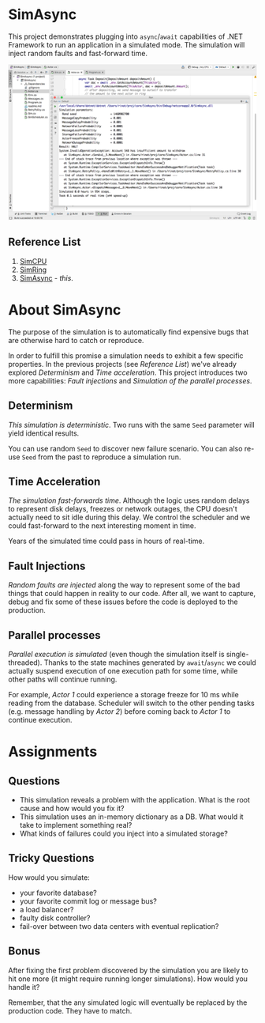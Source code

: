 # SimAsync

This project demonstrates plugging into `async`/`await` capabilities
of .NET Framework to run an application in a simulated mode. The
simulation will inject random faults and fast-forward time.

![screenshot](screenshot.png)

## Reference List



1. [SimCPU](https://github.com/abdullin/simcpu)
2. [SimRing](https://gist.github.com/abdullin/af7c9b7fd4aa58cadcc346c8e194d9ab)
3. [SimAsync](https://github.com/abdullin/simasync) - *this*.

# About SimAsync

The purpose of the simulation is to automatically find expensive bugs
that are otherwise hard to catch or reproduce.

In order to fulfill this promise a simulation needs to exhibit a few
specific properties. In the previous projects (see _Reference List_)
we've already explored _Determinism_ and _Time acceleration_. This
project introduces two more capabilities: _Fault injections_ and
_Simulation of the parallel processes_.

## Determinism

*This simulation is deterministic*. Two runs with the same `Seed`
parameter will yield identical results. 

You can use random `Seed` to discover new failure scenario. You can
also re-use `Seed` from the past to reproduce a simulation run.

## Time Acceleration

*The simulation fast-forwards time*. Although the logic uses random
delays to represent disk delays, freezes or network outages, the CPU
doesn't actually need to sit idle during this delay. We control the
scheduler and we could fast-forward to the next interesting moment in
time. 

Years of the simulated time could pass in hours of real-time.

## Fault Injections

*Random faults are injected* along the way to represent some of the
bad things that could happen in reality to our code. After all, we
want to capture, debug and fix some of these issues before the code is
deployed to the production.

## Parallel processes

*Parallel execution is simulated* (even though the simulation itself
is single-threaded). Thanks to the state machines generated by
`await`/`async` we could actually suspend execution of one execution
path for some time, while other paths will continue running.

For example, _Actor 1_ could experience a storage freeze for 10 ms
while reading from the database. Scheduler will switch to the other
pending tasks (e.g. message handling by _Actor 2_) before coming back
to _Actor 1_ to continue execution.

# Assignments

## Questions

- This simulation reveals a problem with the application. What is the
  root cause and how would you fix it?
- This simulation uses an in-memory dictionary as a DB. What would it
  take to implement something real?
- What kinds of failures could you inject into a simulated storage?


## Tricky Questions

How would you simulate:

- your favorite database?
- your favorite commit log or message bus?
- a load balancer?
- faulty disk controller?
- fail-over between two data centers with eventual replication?

## Bonus

After fixing the first problem discovered by the simulation you are
likely to hit one more (it might require running longer
simulations). How would you handle it?

Remember, that the any simulated logic will eventually be replaced by
the production code. They have to match.
